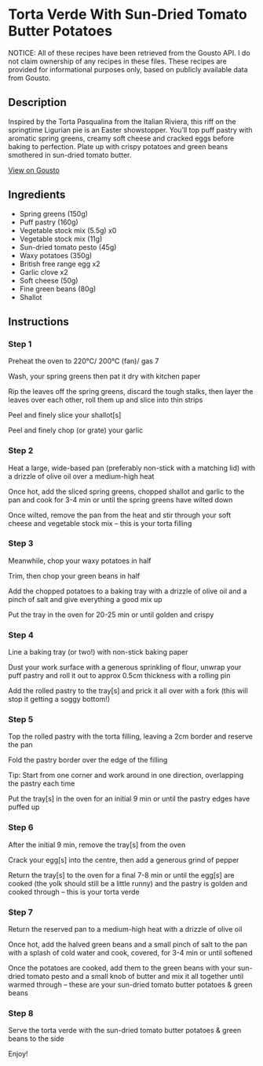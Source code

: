 # Torta Verde With Sun-Dried Tomato Butter Potatoes

NOTICE: All of these recipes have been retrieved from the Gousto API. I do not claim ownership of any recipes in these files. These recipes are provided for informational purposes only, based on publicly available data from Gousto.

## Description

Inspired by the Torta Pasqualina from the Italian Riviera, this riff on the springtime Ligurian pie is an Easter showstopper. You’ll top puff pastry with aromatic spring greens, creamy soft cheese and cracked eggs before baking to perfection. Plate up with crispy potatoes and green beans smothered in sun-dried tomato butter. 

[View on Gousto](https://www.gousto.co.uk/recipes/cookbook/torta-verde-with-sun-dried-tomato-butter-potatoes)

## Ingredients

- Spring greens (150g)
- Puff pastry (160g)
- Vegetable stock mix (5.5g) x0
- Vegetable stock mix (11g)
- Sun-dried tomato pesto (45g)
- Waxy potatoes (350g)
- British free range egg x2
- Garlic clove x2
- Soft cheese (50g)
- Fine green beans (80g)
- Shallot

## Instructions


### Step 1

Preheat the oven to 220°C/ 200°C (fan)/ gas 7

Wash, your spring greens then pat it dry with kitchen paper

Rip the leaves off the spring greens, discard the tough stalks, then layer the leaves over each other, roll them up and slice into thin strips

Peel and finely slice your shallot[s]

Peel and finely chop (or grate) your garlic


### Step 2

Heat a large, wide-based pan (preferably non-stick with a matching lid) with a drizzle of olive oil over a medium-high heat

Once hot, add the sliced spring greens, chopped shallot and garlic to the pan and cook for 3-4 min or until the spring greens have wilted down

Once wilted, remove the pan from the heat and stir through your soft cheese and vegetable stock mix – this is your torta filling


### Step 3

Meanwhile, chop your waxy potatoes in half

Trim, then chop your green beans in half

Add the chopped potatoes to a baking tray with a drizzle of olive oil and a pinch of salt and give everything a good mix up

Put the tray in the oven for 20-25 min or until golden and crispy


### Step 4

Line a baking tray (or two!) with non-stick baking paper

Dust your work surface with a generous sprinkling of flour, unwrap your puff pastry and roll it out to approx 0.5cm thickness with a rolling pin

Add the rolled pastry to the tray[s] and prick it all over with a fork (this will stop it getting a soggy bottom!)


### Step 5

Top the rolled pastry with the torta filling, leaving a 2cm border and reserve the pan

Fold the pastry border over the edge of the filling

Tip: Start from one corner and work around in one direction, overlapping the pastry each time

Put the tray[s] in the oven for an initial 9 min or until the pastry edges have puffed up


### Step 6

After the initial 9 min, remove the tray[s] from the oven

Crack your egg[s] into the centre, then add a generous grind of pepper

Return the tray[s] to the oven for a final 7-8 min or until the egg[s] are cooked (the yolk should still be a little runny) and the pastry is golden and cooked through – this is your torta verde


### Step 7

Return the reserved pan to a medium-high heat with a drizzle of olive oil

Once hot, add the halved green beans and a small pinch of salt to the pan with a splash of cold water and cook, covered, for 3-4 min or until softened

Once the potatoes are cooked, add them to the green beans with your sun-dried tomato pesto and a small knob of butter and mix it all together until warmed through – these are your sun-dried tomato butter potatoes & green beans

### Step 8

Serve the torta verde with the sun-dried tomato butter potatoes & green beans to the side

Enjoy!

